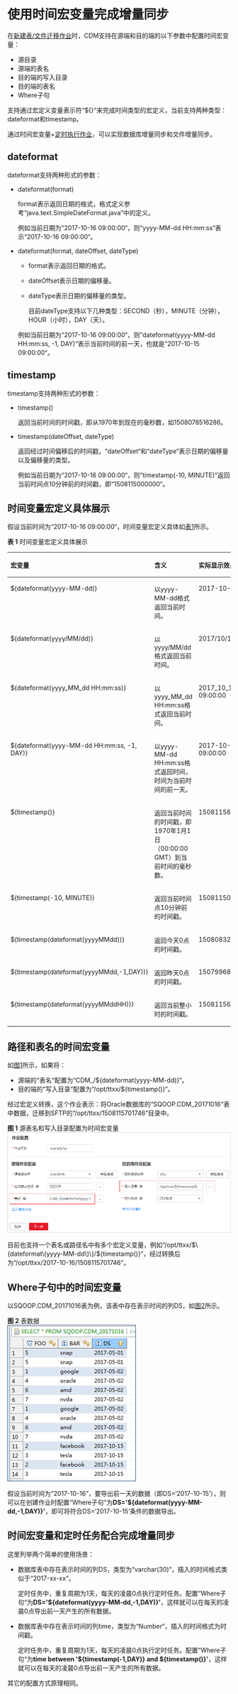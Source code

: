 # 使用时间宏变量完成增量同步<a name="dayu_01_0079"></a>

在[新建表/文件迁移作业](新建表-文件迁移作业.md)时，CDM支持在源端和目的端的以下参数中配置时间宏变量：

-   源目录
-   源端的表名
-   目的端的写入目录
-   目的端的表名
-   Where子句

支持通过宏定义变量表示符“$\{\}“来完成时间类型的宏定义，当前支持两种类型：dateformat和timestamp。

通过时间宏变量+[定时执行作业](配置定时任务.md)，可以实现数据库增量同步和文件增量同步。

## dateformat<a name="zh-cn_topic_0108275294_section48052236115327"></a>

dateformat支持两种形式的参数：

-   dateformat\(format\)

    format表示返回日期的格式，格式定义参考“java.text.SimpleDateFormat.java“中的定义。

    例如当前日期为“2017-10-16 09:00:00“，则“yyyy-MM-dd HH:mm:ss“表示“2017-10-16 09:00:00“。

-   dateformat\(format, dateOffset, dateType\)

    -   format表示返回日期的格式。
    -   dateOffset表示日期的偏移量。
    -   dateType表示日期的偏移量的类型。

        目前dateType支持以下几种类型：SECOND（秒），MINUTE（分钟），HOUR（小时），DAY（天）。

    例如当前日期为“2017-10-16 09:00:00“，则“dateformat\(yyyy-MM-dd HH:mm:ss, -1, DAY\)“表示当前时间的前一天，也就是“2017-10-15 09:00:00“。


## timestamp<a name="zh-cn_topic_0108275294_section59630706115339"></a>

timestamp支持两种形式的参数：

-   timestamp\(\)

    返回当前时间的时间戳，即从1970年到现在的毫秒数，如1508078516286。

-   timestamp\(dateOffset, dateType\)

    返回经过时间偏移后的时间戳，“dateOffset“和“dateType“表示日期的偏移量以及偏移量的类型。

    例如当前日期为“2017-10-16 09:00:00“，则“timestamp\(-10, MINUTE\)“返回当前时间点10分钟前的时间戳，即“1508115000000“。


## 时间变量宏定义具体展示<a name="zh-cn_topic_0108275294_section63903122113916"></a>

假设当前时间为“2017-10-16 09:00:00“，时间变量宏定义具体如[表1](#zh-cn_topic_0108275294_table45534079114353)所示。

**表 1**  时间变量宏定义具体展示

<a name="zh-cn_topic_0108275294_table45534079114353"></a>
<table><thead align="left"><tr id="zh-cn_topic_0108275294_row25675957114353"><th class="cellrowborder" valign="top" width="36.86368636863686%" id="mcps1.2.4.1.1"><p id="zh-cn_topic_0108275294_p66486673114353"><a name="zh-cn_topic_0108275294_p66486673114353"></a><a name="zh-cn_topic_0108275294_p66486673114353"></a>宏变量</p>
</th>
<th class="cellrowborder" valign="top" width="38.083808380838086%" id="mcps1.2.4.1.2"><p id="zh-cn_topic_0108275294_p16711400114353"><a name="zh-cn_topic_0108275294_p16711400114353"></a><a name="zh-cn_topic_0108275294_p16711400114353"></a>含义</p>
</th>
<th class="cellrowborder" valign="top" width="25.052505250525055%" id="mcps1.2.4.1.3"><p id="zh-cn_topic_0108275294_p11446180114353"><a name="zh-cn_topic_0108275294_p11446180114353"></a><a name="zh-cn_topic_0108275294_p11446180114353"></a>实际显示效果</p>
</th>
</tr>
</thead>
<tbody><tr id="zh-cn_topic_0108275294_row35906764114353"><td class="cellrowborder" valign="top" width="36.86368636863686%" headers="mcps1.2.4.1.1 "><p id="zh-cn_topic_0108275294_p22766746114353"><a name="zh-cn_topic_0108275294_p22766746114353"></a><a name="zh-cn_topic_0108275294_p22766746114353"></a>${dateformat(yyyy-MM-dd)}</p>
</td>
<td class="cellrowborder" valign="top" width="38.083808380838086%" headers="mcps1.2.4.1.2 "><p id="zh-cn_topic_0108275294_p32167104114353"><a name="zh-cn_topic_0108275294_p32167104114353"></a><a name="zh-cn_topic_0108275294_p32167104114353"></a>以yyyy-MM-dd格式返回当前时间。</p>
</td>
<td class="cellrowborder" valign="top" width="25.052505250525055%" headers="mcps1.2.4.1.3 "><p id="zh-cn_topic_0108275294_p55398631114353"><a name="zh-cn_topic_0108275294_p55398631114353"></a><a name="zh-cn_topic_0108275294_p55398631114353"></a>2017-10-16</p>
</td>
</tr>
<tr id="zh-cn_topic_0108275294_row28825634114353"><td class="cellrowborder" valign="top" width="36.86368636863686%" headers="mcps1.2.4.1.1 "><p id="zh-cn_topic_0108275294_p53175021114353"><a name="zh-cn_topic_0108275294_p53175021114353"></a><a name="zh-cn_topic_0108275294_p53175021114353"></a>${dateformat(yyyy/MM/dd)}</p>
</td>
<td class="cellrowborder" valign="top" width="38.083808380838086%" headers="mcps1.2.4.1.2 "><p id="zh-cn_topic_0108275294_p12209420114353"><a name="zh-cn_topic_0108275294_p12209420114353"></a><a name="zh-cn_topic_0108275294_p12209420114353"></a>以yyyy/MM/dd格式返回当前时间。</p>
</td>
<td class="cellrowborder" valign="top" width="25.052505250525055%" headers="mcps1.2.4.1.3 "><p id="zh-cn_topic_0108275294_p49438952114353"><a name="zh-cn_topic_0108275294_p49438952114353"></a><a name="zh-cn_topic_0108275294_p49438952114353"></a>2017/10/16</p>
</td>
</tr>
<tr id="zh-cn_topic_0108275294_row42297384114353"><td class="cellrowborder" valign="top" width="36.86368636863686%" headers="mcps1.2.4.1.1 "><p id="zh-cn_topic_0108275294_p3536041114353"><a name="zh-cn_topic_0108275294_p3536041114353"></a><a name="zh-cn_topic_0108275294_p3536041114353"></a>${dateformat(yyyy_MM_dd HH:mm:ss)}</p>
</td>
<td class="cellrowborder" valign="top" width="38.083808380838086%" headers="mcps1.2.4.1.2 "><p id="zh-cn_topic_0108275294_p17983899114353"><a name="zh-cn_topic_0108275294_p17983899114353"></a><a name="zh-cn_topic_0108275294_p17983899114353"></a>以yyyy_MM_dd HH:mm:ss格式返回当前时间。</p>
</td>
<td class="cellrowborder" valign="top" width="25.052505250525055%" headers="mcps1.2.4.1.3 "><p id="zh-cn_topic_0108275294_p47409701114353"><a name="zh-cn_topic_0108275294_p47409701114353"></a><a name="zh-cn_topic_0108275294_p47409701114353"></a>2017_10_16 09:00:00</p>
</td>
</tr>
<tr id="zh-cn_topic_0108275294_row24034131114353"><td class="cellrowborder" valign="top" width="36.86368636863686%" headers="mcps1.2.4.1.1 "><p id="zh-cn_topic_0108275294_p607605114353"><a name="zh-cn_topic_0108275294_p607605114353"></a><a name="zh-cn_topic_0108275294_p607605114353"></a>${dateformat(yyyy-MM-dd HH:mm:ss, -1, DAY)}</p>
</td>
<td class="cellrowborder" valign="top" width="38.083808380838086%" headers="mcps1.2.4.1.2 "><p id="zh-cn_topic_0108275294_p49216068114353"><a name="zh-cn_topic_0108275294_p49216068114353"></a><a name="zh-cn_topic_0108275294_p49216068114353"></a>以yyyy-MM-dd HH:mm:ss格式返回时间，时间为当前时间的前一天。</p>
</td>
<td class="cellrowborder" valign="top" width="25.052505250525055%" headers="mcps1.2.4.1.3 "><p id="zh-cn_topic_0108275294_p27078567114353"><a name="zh-cn_topic_0108275294_p27078567114353"></a><a name="zh-cn_topic_0108275294_p27078567114353"></a>2017-10-15 09:00:00</p>
</td>
</tr>
<tr id="zh-cn_topic_0108275294_row42380516114353"><td class="cellrowborder" valign="top" width="36.86368636863686%" headers="mcps1.2.4.1.1 "><p id="zh-cn_topic_0108275294_p10269761114353"><a name="zh-cn_topic_0108275294_p10269761114353"></a><a name="zh-cn_topic_0108275294_p10269761114353"></a>${timestamp()}</p>
</td>
<td class="cellrowborder" valign="top" width="38.083808380838086%" headers="mcps1.2.4.1.2 "><p id="zh-cn_topic_0108275294_p16486833114640"><a name="zh-cn_topic_0108275294_p16486833114640"></a><a name="zh-cn_topic_0108275294_p16486833114640"></a>返回当前时间的时间戳，即1970年1月1日（00:00:00 GMT）到当前时间的毫秒数。</p>
</td>
<td class="cellrowborder" valign="top" width="25.052505250525055%" headers="mcps1.2.4.1.3 "><p id="zh-cn_topic_0108275294_p2604220114353"><a name="zh-cn_topic_0108275294_p2604220114353"></a><a name="zh-cn_topic_0108275294_p2604220114353"></a>1508115600000</p>
</td>
</tr>
<tr id="zh-cn_topic_0108275294_row23437985114353"><td class="cellrowborder" valign="top" width="36.86368636863686%" headers="mcps1.2.4.1.1 "><p id="zh-cn_topic_0108275294_p19428610114353"><a name="zh-cn_topic_0108275294_p19428610114353"></a><a name="zh-cn_topic_0108275294_p19428610114353"></a>${timestamp(-10, MINUTE)}</p>
</td>
<td class="cellrowborder" valign="top" width="38.083808380838086%" headers="mcps1.2.4.1.2 "><p id="zh-cn_topic_0108275294_p30213609114353"><a name="zh-cn_topic_0108275294_p30213609114353"></a><a name="zh-cn_topic_0108275294_p30213609114353"></a>返回当前时间点10分钟前的时间戳。</p>
</td>
<td class="cellrowborder" valign="top" width="25.052505250525055%" headers="mcps1.2.4.1.3 "><p id="zh-cn_topic_0108275294_p31383227114353"><a name="zh-cn_topic_0108275294_p31383227114353"></a><a name="zh-cn_topic_0108275294_p31383227114353"></a>1508115000000</p>
</td>
</tr>
<tr id="zh-cn_topic_0108275294_row04676276214"><td class="cellrowborder" valign="top" width="36.86368636863686%" headers="mcps1.2.4.1.1 "><p id="zh-cn_topic_0108275294_p13467227324"><a name="zh-cn_topic_0108275294_p13467227324"></a><a name="zh-cn_topic_0108275294_p13467227324"></a>${timestamp(dateformat(yyyyMMdd))}</p>
</td>
<td class="cellrowborder" valign="top" width="38.083808380838086%" headers="mcps1.2.4.1.2 "><p id="zh-cn_topic_0108275294_p2046715271624"><a name="zh-cn_topic_0108275294_p2046715271624"></a><a name="zh-cn_topic_0108275294_p2046715271624"></a>返回今天0点的时间戳。</p>
</td>
<td class="cellrowborder" valign="top" width="25.052505250525055%" headers="mcps1.2.4.1.3 "><p id="zh-cn_topic_0108275294_p346772712219"><a name="zh-cn_topic_0108275294_p346772712219"></a><a name="zh-cn_topic_0108275294_p346772712219"></a>1508083200000</p>
</td>
</tr>
<tr id="zh-cn_topic_0108275294_row13469861734"><td class="cellrowborder" valign="top" width="36.86368636863686%" headers="mcps1.2.4.1.1 "><p id="zh-cn_topic_0108275294_p3469261931"><a name="zh-cn_topic_0108275294_p3469261931"></a><a name="zh-cn_topic_0108275294_p3469261931"></a>${timestamp(dateformat(yyyyMMdd,-1,DAY))}</p>
</td>
<td class="cellrowborder" valign="top" width="38.083808380838086%" headers="mcps1.2.4.1.2 "><p id="zh-cn_topic_0108275294_p1346916617310"><a name="zh-cn_topic_0108275294_p1346916617310"></a><a name="zh-cn_topic_0108275294_p1346916617310"></a>返回昨天0点的时间戳。</p>
</td>
<td class="cellrowborder" valign="top" width="25.052505250525055%" headers="mcps1.2.4.1.3 "><p id="zh-cn_topic_0108275294_p1850544303"><a name="zh-cn_topic_0108275294_p1850544303"></a><a name="zh-cn_topic_0108275294_p1850544303"></a>1507996800000</p>
</td>
</tr>
<tr id="zh-cn_topic_0108275294_row9908557931"><td class="cellrowborder" valign="top" width="36.86368636863686%" headers="mcps1.2.4.1.1 "><p id="zh-cn_topic_0108275294_p690865716318"><a name="zh-cn_topic_0108275294_p690865716318"></a><a name="zh-cn_topic_0108275294_p690865716318"></a>${timestamp(dateformat(yyyyMMddHH))}</p>
</td>
<td class="cellrowborder" valign="top" width="38.083808380838086%" headers="mcps1.2.4.1.2 "><p id="zh-cn_topic_0108275294_p690845712319"><a name="zh-cn_topic_0108275294_p690845712319"></a><a name="zh-cn_topic_0108275294_p690845712319"></a>返回当前整小时的时间戳。</p>
</td>
<td class="cellrowborder" valign="top" width="25.052505250525055%" headers="mcps1.2.4.1.3 "><p id="zh-cn_topic_0108275294_p14299181316302"><a name="zh-cn_topic_0108275294_p14299181316302"></a><a name="zh-cn_topic_0108275294_p14299181316302"></a>1508115600000</p>
</td>
</tr>
</tbody>
</table>

## 路径和表名的时间宏变量<a name="zh-cn_topic_0108275294_section57856002111649"></a>

如[图1](#zh-cn_topic_0108275294_fig37004875105035)所示，如果将：

-   源端的“表名“配置为“CDM\_/$\{dateformat\(yyyy-MM-dd\)\}“。
-   目的端的“写入目录“配置为“/opt/ttxx/$\{timestamp\(\)\}“。

经过宏定义转换，这个作业表示：将Oracle数据库的“SQOOP.CDM\_20171016“表中数据，迁移到SFTP的“/opt/ttxx/1508115701746“目录中。

**图 1**  源表名和写入目录配置为时间宏变量<a name="zh-cn_topic_0108275294_fig37004875105035"></a>  
![](figures/源表名和写入目录配置为时间宏变量.png "源表名和写入目录配置为时间宏变量")

目前也支持一个表名或路径名中有多个宏定义变量，例如“/opt/ttxx/$\{dateformat\(yyyy-MM-dd\)\}/$\{timestamp\(\)\}“，经过转换后为“/opt/ttxx/2017-10-16/1508115701746“。

## Where子句中的时间宏变量<a name="zh-cn_topic_0108275294_section13975929111852"></a>

以SQOOP.CDM\_20171016表为例，该表中存在表示时间的列DS，如[图2](#zh-cn_topic_0108275294_fig14550053112127)所示。

**图 2**  表数据<a name="zh-cn_topic_0108275294_fig14550053112127"></a>  
![](figures/表数据.png "表数据")

假设当前时间为“2017-10-16“，要导出前一天的数据（即DS=‘2017-10-15’），则可以在创建作业时配置“Where子句“为**DS='$\{dateformat\(yyyy-MM-dd,-1,DAY\)\}'**，即可将符合DS=‘2017-10-15’条件的数据导出。

## 时间宏变量和定时任务配合完成增量同步<a name="zh-cn_topic_0108275294_section1895110113916"></a>

这里列举两个简单的使用场景：

-   数据库表中存在表示时间的列DS，类型为“varchar\(30\)“，插入的时间格式类似于“2017-xx-xx“。

    定时任务中，重复周期为1天，每天的凌晨0点执行定时任务。配置“Where子句“为**DS='$\{dateformat\(yyyy-MM-dd,-1,DAY\)\}'**，这样就可以在每天的凌晨0点导出前一天产生的所有数据。

-   数据库表中存在表示时间的列time，类型为“Number“，插入的时间格式为时间戳。

    定时任务中，重复周期为1天，每天的凌晨0点执行定时任务。配置“Where子句“为**time between '$\{timestamp\(-1,DAY\)\} and $\{timestamp\(\)\}'**，这样就可以在每天的凌晨0点导出前一天产生的所有数据。


其它的配置方式原理相同。

